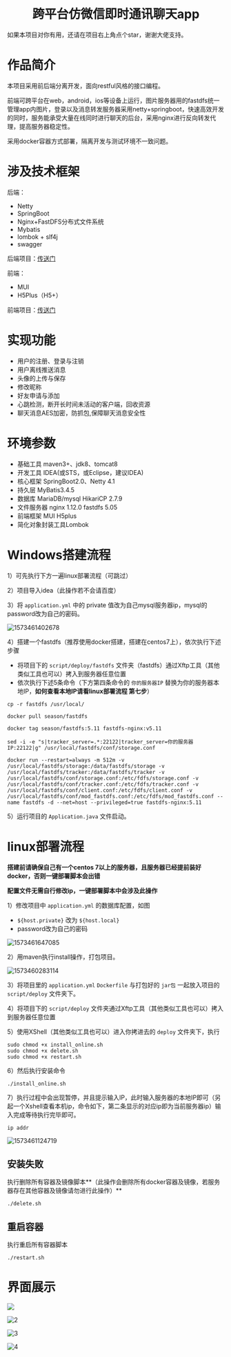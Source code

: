 <h1><center>跨平台仿微信即时通讯聊天app</center></h1>

如果本项目对你有用，还请在项目右上角点个star，谢谢大佬支持。

# 作品简介

本项目采用前后端分离开发，面向restful风格的接口编程。

前端可跨平台在web，android，ios等设备上运行，图片服务器用的fastdfs统一管理app内图片，登录以及消息转发服务器采用netty+springboot，快速高效开发的同时，服务能承受大量在线同时进行聊天的后台，采用nginx进行反向转发代理，提高服务器稳定性。

采用docker容器方式部署，隔离开发与测试环境不一致问题。

# 涉及技术框架

后端：

- Netty
- SpringBoot
- Nginx+FastDFS分布式文件系统
- Mybatis
- lombok + slf4j
- swagger

后端项目：[传送门](https://github.com/DragonV96/ichat-server)

前端：

- MUI
- H5Plus（H5+）

前端项目：[传送门](https://github.com/DragonV96/ichat-weixin)

# 实现功能

- 用户的注册、登录与注销
- 用户离线推送消息
- 头像的上传与保存
- 修改昵称
- 好友申请与添加
- 心跳检测，断开长时间未活动的客户端，回收资源
- 聊天消息AES加密，防抓包,保障聊天消息安全性

# 环境参数

- 基础工具 maven3+、jdk8、tomcat8
- 开发工具 IDEA(或STS，或Eclipse，建议IDEA)
- 核心框架 SpringBoot2.0、Netty 4.1
- 持久层 MyBatis3.4.5
- 数据库 MariaDB/mysql HikariCP 2.7.9
- 文件服务器 nginx 1.12.0 fastdfs 5.05
- 前端框架 MUI H5plus
- 简化对象封装工具Lombok

# Windows搭建流程

1）可先执行下方一遍linux部署流程（可跳过）

2）项目导入idea（此操作若不会请百度）

3）将 `application.yml` 中的  private 值改为自己mysql服务器ip，mysql的password改为自己的密码。

![1573461402678](assets/1573461402678.png)

4）搭建一个fastdfs（推荐使用docker搭建，搭建在centos7上），依次执行下述步骤

- 将项目下的 `script/deploy/fastdfs` 文件夹（fastdfs）通过Xftp工具（其他类似工具也可以）拷入到服务器任意位置
- 依次执行下述5条命令（下方第四条命令的 `你的服务器IP` 替换为你的服务器本地IP，**如何查看本地IP请看linux部署流程 第七步**）

````
cp -r fastdfs /usr/local/

docker pull season/fastdfs

docker tag season/fastdfs:5.11 fastdfs-nginx:v5.11

sed -i -e "s|tracker_server=.*:22122|tracker_server=你的服务器IP:22122|g" /usr/local/fastdfs/conf/storage.conf

docker run --restart=always -m 512m -v /usr/local/fastdfs/storage:/data/fastdfs/storage -v /usr/local/fastdfs/tracker:/data/fastdfs/tracker -v /usr/local/fastdfs/conf/storage.conf:/etc/fdfs/storage.conf -v /usr/local/fastdfs/conf/tracker.conf:/etc/fdfs/tracker.conf -v /usr/local/fastdfs/conf/client.conf:/etc/fdfs/client.conf -v /usr/local/fastdfs/conf/mod_fastdfs.conf:/etc/fdfs/mod_fastdfs.conf --name fastdfs -d --net=host --privileged=true fastdfs-nginx:5.11
````

5）运行项目的 `Application.java` 文件启动。

# linux部署流程

**搭建前请确保自己有一个centos 7以上的服务器，且服务器已经提前装好docker，否则一键部署脚本会出错**

**配置文件无需自行修改ip，一键部署脚本中会涉及此操作**

1）修改项目中 `application.yml` 的数据库配置，如图

- `${host.private}` 改为 `${host.local}`
- password改为自己的密码

![1573461647085](assets/1573461647085.png)

2）用maven执行install操作，打包项目。

![1573460283114](assets/1573460283114.png)

3）将项目里的 `application.yml` `Dockerfile` 与打包好的 `jar包` 一起放入项目的 `script/deploy` 文件夹下。

4）将项目下的 `script/deploy` 文件夹通过Xftp工具（其他类似工具也可以）拷入到服务器任意位置

5）使用XShell（其他类似工具也可以）进入你拷进去的 `deploy` 文件夹下，执行

````
sudo chmod +x install_online.sh
sudo chmod +x delete.sh
sudo chmod +x restart.sh
````

6）然后执行安装命令

````
./install_online.sh
````

7）执行过程中会出现暂停，并且提示输入IP，此时输入服务器的本地IP即可（另起一个Xshell查看本机ip，命令如下，第二条显示的对应ip即为当前服务器ip）输入完成等待执行完毕即可。

````
ip addr
````

![1573461124719](assets/1573461124719.png)

## 安装失败

执行删除所有容器及镜像脚本**（此操作会删除所有docker容器及镜像，若服务器存在其他容器及镜像请勿进行此操作）**

````
./delete.sh
````

## 重启容器

执行重启所有容器脚本

````
./restart.sh
````

# 界面展示

![](assets/1.jpg)

![2](assets/2.jpg)

![3](assets/3.jpg)

![4](assets/4.jpg)